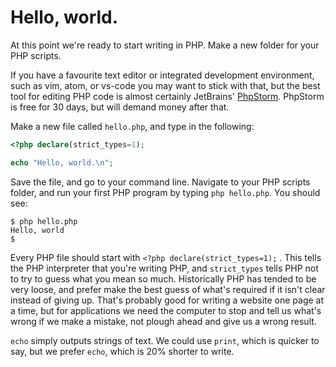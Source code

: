 # Hello, world.

At this point we're ready to start writing in PHP. Make a new folder for your PHP scripts.

If you have a favourite text editor or integrated development environment, such as vim, atom, or vs-code you may want to
stick with that, but the best tool for editing PHP code is almost certainly JetBrains'
[PhpStorm](https://www.jetbrains.com/phpstorm/). PhpStorm is free for 30 days, but will demand money after that.

Make a new file called `hello.php`, and type in the following:

```php
<?php declare(strict_types=1);

echo "Hello, world.\n";
```

Save the file, and go to your command line. Navigate to your PHP scripts folder, and run your first PHP program by 
typing `php hello.php`. You should see:

```shell script
$ php hello.php
Hello, world
$
```

Every PHP file should start with `<?php declare(strict_types=1);` . This tells the PHP interpreter that you're writing
PHP, and `strict_types` tells PHP not to try to guess what you mean so much. Historically PHP has tended to be very
loose, and prefer make the best guess of what's required if it isn't clear instead of giving up. That's probably good
for writing a website one page at a time, but for applications we need the computer to stop and tell us what's wrong
if we make a mistake, not plough ahead and give us a wrong result.

`echo` simply outputs strings of text. We could use `print`, which is quicker to say, but we prefer `echo`, which is
20% shorter to write.
